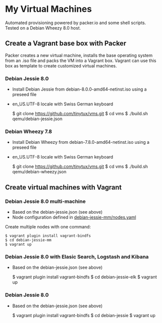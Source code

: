 My Virtual Machines 
===================

Automated provisioning powered by packer.io and some shell scripts.
Tested on a Debian Wheezy 8.0 host.

## Create a Vagrant base box with Packer

Packer creates a new virtual machine, installs the base operating system from an .iso file
and packs the VM into a Vagrant box. Vagrant can use this box as template to create customized
virtual machines.

### Debian Jessie 8.0

- Install Debian Jessie from debian-8.0.0-amd64-netinst.iso using a preseed file
- en_US.UTF-8 locale with Swiss German keyboard

    $ git clone https://github.com/tinytux/vms.git
    $ cd vms
    $ ./build.sh qemu/debian-jessie.json

### Debian Wheezy 7.8

- Install Debian Wheezy from debian-7.8.0-amd64-netinst.iso using a preseed file
- en_US.UTF-8 locale with Swiss German keyboard

    $ git clone https://github.com/tinytux/vms.git
    $ cd vms
    $ ./build.sh qemu/debian-wheezy.json



## Create virtual machines with Vagrant


### Debian Jessie 8.0 multi-machine

 - Based on the debian-jessie.json (see above)
 - Node configuration defined in [debian-jessie-mm/nodes.yaml](nodes.yaml)

Create multiple nodes with one command:
    
    $ vagrant plugin install vagrant-bindfs
    $ cd debian-jessie-mm
    $ vagrant up


### Debian Jessie 8.0 with Elasic Search, Logstash and Kibana

 - Based on the debian-jessie.json (see above)
    
    $ vagrant plugin install vagrant-bindfs
    $ cd debian-jessie-elk 
    $ vagrant up


### Debian Jessie 8.0

 - Based on the debian-jessie.json (see above)

    $ vagrant plugin install vagrant-bindfs
    $ cd debian-jessie 
    $ vagrant up


